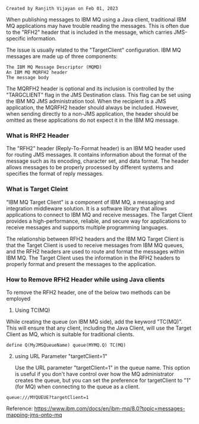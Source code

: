     Created by Ranjith Vijayan on Feb 01, 2023

When publishing messages to IBM MQ using a Java client, traditional IBM MQ applications may have trouble reading the messages. This is often due to the "RFH2" header that is included in the message, which carries JMS-specific information.

The issue is usually related to the "TargetClient" configuration. IBM MQ messages are made up of three components:

    The IBM MQ Message Descriptor (MQMD)
    An IBM MQ MQRFH2 header
    The message body

The MQRFH2 header is optional and its inclusion is controlled by the "TARGCLIENT" flag in the JMS Destination class. This flag can be set using the IBM MQ JMS administration tool. When the recipient is a JMS application, the MQRFH2 header should always be included. However, when sending directly to a non-JMS application, the header should be omitted as these applications do not expect it in the IBM MQ message.

### What is RHF2 Header
The "RFH2" header (Reply-To-Format header) is an IBM MQ header used for routing JMS messages. It contains information about the format of the message such as its encoding, character set, and data format. The header allows messages to be properly processed by different systems and specifies the format of reply messages.


### What is Target Cleint

"IBM MQ Target Client" is a component of IBM MQ, a messaging and integration middleware solution. It is a software library that allows applications to connect to IBM MQ and receive messages. The Target Client provides a high-performance, reliable, and secure way for applications to receive messages and supports multiple programming languages.

The relationship between RFH2 headers and the IBM MQ Target Client is that the Target Client is used to receive messages from IBM MQ queues, and the RFH2 headers are used to route and format the messages within IBM MQ. The Target Client uses the information in the RFH2 headers to properly format and present the messages to the application.


### How to Remove RFH2 Header while using Java clients

To remove the RFH2 header, one of the below two methods can be employed


1. Using TC(MQ)

While creating the queue (on IBM MQ side), add the keyword "TC(MQ)". This will ensure that any client, including the Java Client, will use the Target Client as MQ, which is suitable for traditional clients.
  
  ```
  define Q(MyJMSQueueName) queue(MYMQ.Q) TC(MQ)
  ```
  
2. using URL Parameter "targetClient=1"

    Use the URL parameter "targetClient=1" in the queue name. This option is useful if you don't have control over how the MQ administrator creates the queue, but you can set the preference for targetClient to "1" (for MQ) when connecting to the queue as a client.
    
  ```
  queue:///MYQUEUE?targetClient=1
  ```


Reference: https://www.ibm.com/docs/en/ibm-mq/8.0?topic=messages-mapping-jms-onto-mq
